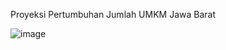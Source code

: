 Proyeksi Pertumbuhan Jumlah UMKM Jawa Barat

![image](https://github.com/user-attachments/assets/d7273cc7-b8a2-49bd-bbcf-57a423bfffe4)
